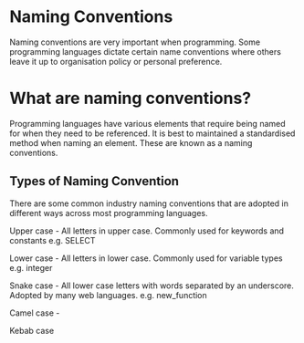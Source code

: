 # Naming Conventions

Naming conventions are very important when programming. Some programming languages dictate certain name conventions where others leave it up to organisation policy or personal preference.

# What are naming conventions?

Programming languages have various elements that require being named for when they need to be referenced. It is best to maintained a standardised method when naming an element. These are known as a naming conventions.



## Types of Naming Convention

There are some common industry naming conventions that are adopted in different ways across most programming languages.

Upper case - All letters in upper case. Commonly used for keywords and constants e.g. SELECT

Lower case - All letters in lower case. Commonly used for variable types e.g. integer

Snake case - All lower case letters with words separated by an underscore. Adopted by many web languages. e.g. new\_function

Camel case - 

Kebab case



